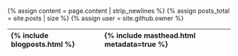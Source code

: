 {% assign content = page.content | strip_newlines %}
{% assign posts_total = site.posts | size %}
{% assign user = site.github.owner %}

|{% include blogposts.html %}|{% include masthead.html metadata=true %}|
|:---|:---|
